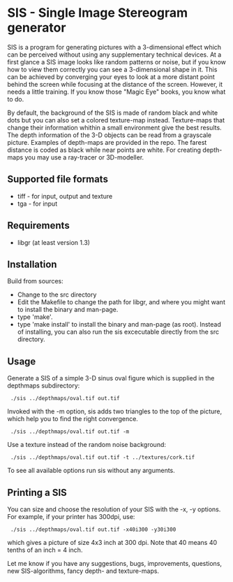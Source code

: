 # SIS - Single  Image  Stereogram  generator
SIS is a program for generating pictures with a 3-dimensional effect which can
be perceived without using any supplementary technical devices. At a first
glance a SIS image looks like random patterns or noise, but if you know how to
view them correctly you can see a 3-dimensional shape in it. This can be
achieved by converging your eyes to look at a more distant point behind the
screen while focusing at the distance of the screen. However, it needs a little
training. If you know those "Magic Eye" books, you know what to do.

By default, the background of the SIS is made of random black and white dots
but you can also set a colored texture-map instead. Texture-maps that change
their information whithin a small environment give the best results. The depth
information of the 3-D objects can be read from a grayscale picture. Examples
of depth-maps are provided in the repo. The farest distance is coded as black
while near points are white. For creating depth-maps you may use a ray-tracer
or 3D-modeller.

## Supported file formats
* tiff - for input, output and texture
* tga  - for input

## Requirements
* libgr (at least version 1.3)

## Installation
Build from sources:

* Change to the src directory
* Edit the Makefile to change the path for libgr, and where you might want
  to install the binary and man-page.
* type 'make'.
* type 'make install' to install the binary and man-page (as root). Instead of
  installing, you can also run the sis excecutable directly from the src directory.

## Usage
Generate a SIS of a simple 3-D sinus oval figure which is supplied in the
depthmaps subdirectory:

     ./sis ../depthmaps/oval.tif out.tif

Invoked with the -m option, sis adds two triangles to the top of the
picture, which help you to find the right convergence.

     ./sis ../depthmaps/oval.tif out.tif -m

Use a texture instead of the random noise background:

     ./sis ../depthmaps/oval.tif out.tif -t ../textures/cork.tif

To see all available options run sis without any arguments.

## Printing a SIS
  You can size and choose the resolution of your SIS with the -x, -y options.
  For example, if your printer has 300dpi, use:

     ./sis ../depthmaps/oval.tif out.tif -x40i300 -y30i300

  which gives a picture of size 4x3 inch at 300 dpi. Note that 40 means
  40 tenths of an inch = 4 inch.

Let me know if you have any suggestions, bugs, improvements, questions, new
SIS-algorithms, fancy depth- and texture-maps.
